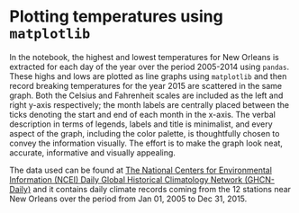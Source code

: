 # Plotting temperatures using `matplotlib`
In the notebook, the highest and lowest temperatures for New Orleans is extracted for each day of the year over the 
period 2005-2014 using `pandas`. These highs and lows are plotted as line graphs using `matplotlib` and then record breaking temperatures for the year 2015 are scattered in the same graph. Both the Celsius and Fahrenheit scales are included as the left and right y-axis respectively; the month labels are centrally placed between the ticks denoting the start and end of each month in the x-axis. The verbal description in terms of legends, labels and title is minimalist, and every aspect of the graph, including the color palette, is thoughtfully chosen to convey the information visually. The effort is to make the graph look neat, accurate, informative and visually appealing. 

The data used can be found at [The National Centers for Environmental Information (NCEI) Daily Global Historical Climatology Network (GHCN-Daily)](https://www1.ncdc.noaa.gov/pub/data/ghcn/daily/readme.txt) and it contains daily climate records coming from the 12 stations near New Orleans over the period from Jan 01, 2005 to Dec 31, 2015.
